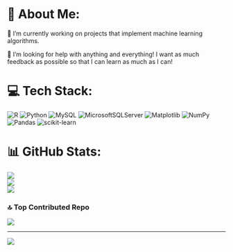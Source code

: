 # 💫 About Me:

🔭 I’m currently working on projects that implement machine learning algorithms.
 

🤝 I’m looking for help with anything and everything! I want as much feedback as possible so that I can learn as much as I can! 

# 💻 Tech Stack:
![R](https://img.shields.io/badge/r-%23276DC3.svg?style=for-the-badge&logo=r&logoColor=white) ![Python](https://img.shields.io/badge/python-3670A0?style=for-the-badge&logo=python&logoColor=ffdd54) ![MySQL](https://img.shields.io/badge/mysql-4479A1.svg?style=for-the-badge&logo=mysql&logoColor=white) ![MicrosoftSQLServer](https://img.shields.io/badge/Microsoft%20SQL%20Server-CC2927?style=for-the-badge&logo=microsoft%20sql%20server&logoColor=white) ![Matplotlib](https://img.shields.io/badge/Matplotlib-%23ffffff.svg?style=for-the-badge&logo=Matplotlib&logoColor=black) ![NumPy](https://img.shields.io/badge/numpy-%23013243.svg?style=for-the-badge&logo=numpy&logoColor=white) ![Pandas](https://img.shields.io/badge/pandas-%23150458.svg?style=for-the-badge&logo=pandas&logoColor=white) ![scikit-learn](https://img.shields.io/badge/scikit--learn-%23F7931E.svg?style=for-the-badge&logo=scikit-learn&logoColor=white)
# 📊 GitHub Stats:
![](https://github-readme-stats.vercel.app/api?username=zkontor&theme=dark&hide_border=false&include_all_commits=true&count_private=false)<br/>
![](https://nirzak-streak-stats.vercel.app/?user=zkontor&theme=dark&hide_border=false)<br/>
![](https://github-readme-stats.vercel.app/api/top-langs/?username=zkontor&theme=dark&hide_border=false&include_all_commits=true&count_private=false&layout=compact)

### 🔝 Top Contributed Repo
![](https://github-contributor-stats.vercel.app/api?username=zkontor&limit=5&theme=dark&combine_all_yearly_contributions=true)

---
[![](https://visitcount.itsvg.in/api?id=zkontor&icon=0&color=0)](https://visitcount.itsvg.in)


